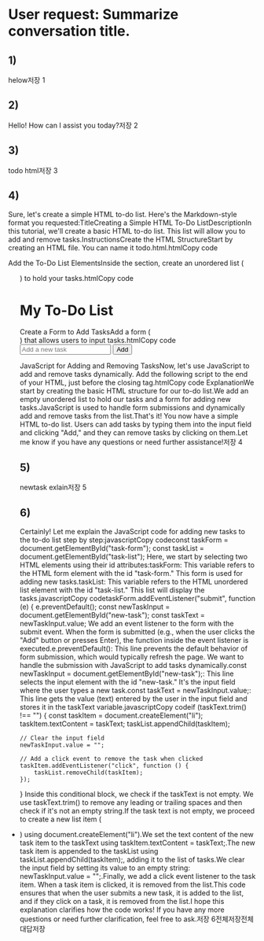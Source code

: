 # User request: Summarize conversation title.

## 1)
helow저장 1

## 2)
Hello! How can I assist you today?저장 2

## 3)
todo html저장 3

## 4)
Sure, let's create a simple HTML to-do list. Here's the Markdown-style format you requested:TitleCreating a Simple HTML To-Do ListDescriptionIn this tutorial, we'll create a basic HTML to-do list. This list will allow you to add and remove tasks.InstructionsCreate the HTML StructureStart by creating an HTML file. You can name it todo.html.htmlCopy code<!DOCTYPE html>
<html lang="en">
<head>
    <meta charset="UTF-8">
    <meta name="viewport" content="width=device-width, initial-scale=1.0">
    <title>To-Do List</title>
</head>
<body>
    <!-- Your to-do list content will go here -->
</body>
</html>
Add the To-Do List ElementsInside the <body> section, create an unordered list (<ul>) to hold your tasks.htmlCopy code<body>
    <h1>My To-Do List</h1>
    <ul id="task-list">
        <!-- Tasks will be added here -->
    </ul>
</body>
Create a Form to Add TasksAdd a form (<form>) that allows users to input tasks.htmlCopy code<form id="task-form">
    <input type="text" id="new-task" placeholder="Add a new task" required>
    <button type="submit">Add</button>
</form>
JavaScript for Adding and Removing TasksNow, let's use JavaScript to add and remove tasks dynamically. Add the following script to the end of your HTML, just before the closing </body> tag.htmlCopy code<script>
    const taskForm = document.getElementById("task-form");
    const taskList = document.getElementById("task-list");

    taskForm.addEventListener("submit", function (e) {
        e.preventDefault();
        const newTaskInput = document.getElementById("new-task");
        const taskText = newTaskInput.value;

        if (taskText.trim() !== "") {
            const taskItem = document.createElement("li");
            taskItem.textContent = taskText;
            taskList.appendChild(taskItem);

            // Clear the input field
            newTaskInput.value = "";

            // Add a click event to remove the task when clicked
            taskItem.addEventListener("click", function () {
                taskList.removeChild(taskItem);
            });
        }
    });
</script>
ExplanationWe start by creating the basic HTML structure for our to-do list.We add an empty unordered list to hold our tasks and a form for adding new tasks.JavaScript is used to handle form submissions and dynamically add and remove tasks from the list.That's it! You now have a simple HTML to-do list. Users can add tasks by typing them into the input field and clicking "Add," and they can remove tasks by clicking on them.Let me know if you have any questions or need further assistance!저장 4

## 5)
newtask exlain저장 5

## 6)
Certainly! Let me explain the JavaScript code for adding new tasks to the to-do list step by step:javascriptCopy codeconst taskForm = document.getElementById("task-form");
const taskList = document.getElementById("task-list");
Here, we start by selecting two HTML elements using their id attributes:taskForm: This variable refers to the HTML form element with the id "task-form." This form is used for adding new tasks.taskList: This variable refers to the HTML unordered list element with the id "task-list." This list will display the tasks.javascriptCopy codetaskForm.addEventListener("submit", function (e) {
    e.preventDefault();
    const newTaskInput = document.getElementById("new-task");
    const taskText = newTaskInput.value;
We add an event listener to the form with the submit event. When the form is submitted (e.g., when the user clicks the "Add" button or presses Enter), the function inside the event listener is executed.e.preventDefault(): This line prevents the default behavior of form submission, which would typically refresh the page. We want to handle the submission with JavaScript to add tasks dynamically.const newTaskInput = document.getElementById("new-task");: This line selects the input element with the id "new-task." It's the input field where the user types a new task.const taskText = newTaskInput.value;: This line gets the value (text) entered by the user in the input field and stores it in the taskText variable.javascriptCopy codeif (taskText.trim() !== "") {
    const taskItem = document.createElement("li");
    taskItem.textContent = taskText;
    taskList.appendChild(taskItem);

    // Clear the input field
    newTaskInput.value = "";

    // Add a click event to remove the task when clicked
    taskItem.addEventListener("click", function () {
        taskList.removeChild(taskItem);
    });
}
Inside this conditional block, we check if the taskText is not empty. We use taskText.trim() to remove any leading or trailing spaces and then check if it's not an empty string.If the task text is not empty, we proceed to create a new list item (<li>) using document.createElement("li").We set the text content of the new task item to the taskText using taskItem.textContent = taskText;.The new task item is appended to the taskList using taskList.appendChild(taskItem);, adding it to the list of tasks.We clear the input field by setting its value to an empty string: newTaskInput.value = "";.Finally, we add a click event listener to the task item. When a task item is clicked, it is removed from the list.This code ensures that when the user submits a new task, it is added to the list, and if they click on a task, it is removed from the list.I hope this explanation clarifies how the code works! If you have any more questions or need further clarification, feel free to ask.저장 6전체저장전체대답저장